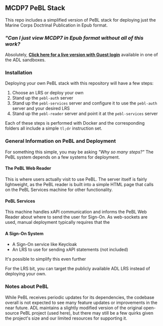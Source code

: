 ## MCDP7 PeBL Stack
This repo includes a simplified version of PeBL stack for deploying just the Marine Corps Doctrinal Publication in Epub format.

### *"Can I just view MCDP7 in Epub format without all of this work?*
Absolutely, **[Click here for a live version with Guest login](https://pebl.castle.adlnet.gov)** available in one of the ADL sandboxes.

### Installation 
Deploying your own PeBL stack with this repository will have a few steps:

1. Choose an LRS or deploy your own
2. Stand up the `pebl-auth` server
3. Stand up the `pebl-services` server and configure it to use the `pebl-auth` server and your desired LRS
4. Stand up the `pebl-reader` server and point it at the `pebl-services` server

Each of these steps is performed with Docker and the corresponding folders all include a simple `tl;dr` instruction set.

### General Information on PeBL and Deployment
For something this simple, you may be asking *"Why so many steps?"*  The PeBL system depends on a few systems for deployment.

#### The PeBL Web Reader
This is where users actually visit to use PeBL.  The server itself is fairly lightweight, as the PeBL reader is built into a simple HTML page that calls on the PeBL Services machine for other functionality.

#### PeBL Services
This machine handles xAPI communication and informs the PeBL Web Reader about where to send the user for Sign-On.  As web-sockets are used, manual deployment typically requires that the 

#### A Sign-On System
- A Sign-On service like Keycloak
- An LRS to use for sending xAPI statements (not included)

It's possible to simplify this even further

For the LRS bit, you can target the publicly available ADL LRS instead of deploying your own.  

### Notes about PeBL
While PeBL receives periodic updates for its dependencies, the codebase overall is not expected to see many feature updates or improvements in the near future.  ADL maintains a slightly modified version of the original open-source PeBL project (used here), but there may still be a few quirks given the project's size and our limited resources for supporting it.


